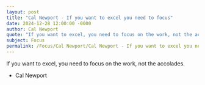 ```yaml
---
layout: post
title: "Cal Newport - If you want to excel you need to focus"
date: 2024-12-28 12:00:00 -0000
author: Cal Newport
quote: "If you want to excel, you need to focus on the work, not the accolades."
subject: Focus
permalink: /Focus/Cal Newport/Cal Newport - If you want to excel you need to focus
---
```


If you want to excel, you need to focus on the work, not the accolades.

- Cal Newport
